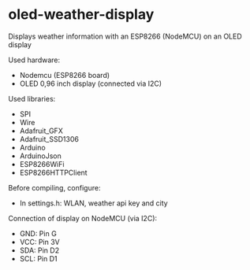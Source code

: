 # oled-weather-display
Displays weather information with an ESP8266 (NodeMCU) on an OLED display

Used hardware:
* Nodemcu (ESP8266 board)
* OLED 0,96 inch display (connected via I2C)

Used libraries:
* SPI
* Wire
* Adafruit_GFX
* Adafruit_SSD1306
* Arduino
* ArduinoJson
* ESP8266WiFi
* ESP8266HTTPClient

Before compiling, configure:
* In settings.h: WLAN, weather api key and city

Connection of display on NodeMCU (via I2C):
* GND: Pin G
* VCC: Pin 3V
* SDA: Pin D2
* SCL: Pin D1